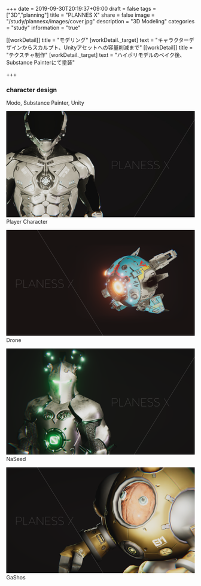 +++
date = 2019-09-30T20:19:37+09:00
draft = false
tags = ["3D","planning"]
title = "PLANNES X"
share = false
image = "/study/plannesx/images/cover.jpg"
description = "3D Modeling"
categories = "study"
information = "true"

[[workDetail]]
  title = "モデリング"
  [workDetail._target]
    text = "キャラクターデザインからスカルプト、Unityアセットへの容量削減まで"
[[workDetail]]
  title = "テクスチャ制作"
  [workDetail._target]
    text = "ハイポリモデルのベイク後、Substance Painterにて塗装"

+++

### character design

Modo, Substance Painter, Unity

![](images/cover.jpg)
Player Character

![](images/plannesX_00.png)
Drone

![](images/plannesX_01.png)
NaSeed

![](images/plannesX_02.png)
GaShos
